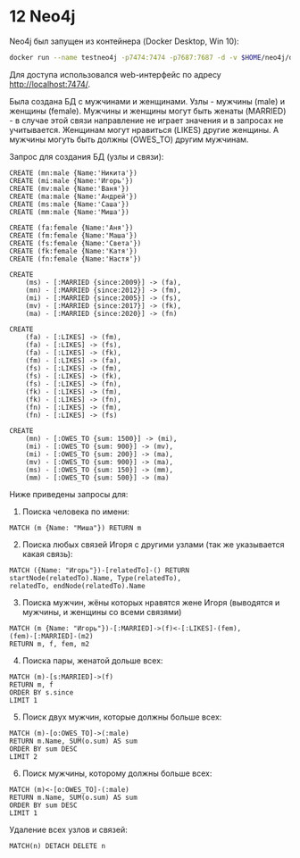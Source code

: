 # 12 Neo4j

Neo4j был запущен из контейнера (Docker Desktop, Win 10):
```bash
docker run --name testneo4j -p7474:7474 -p7687:7687 -d -v $HOME/neo4j/data:/data -v $HOME/neo4j/logs:/logs -v $HOME/neo4j/import:/var/lib/neo4j/import -v $HOME/neo4j/plugins:/plugins --env NEO4J_AUTH=neo4j/test neo4j:latest
```
Для доступа использовался web-интерфейс по адресу [http://localhost:7474/](http://localhost:7474/).

Была создана БД с мужчинами и женщинами. Узлы - мужчины (male) и женщины (female). Мужчины и женщины могут быть женаты (MARRIED) - в случае этой связи направление не играет значения и в запросах не учитывается. Женщинам могут нравиться (LIKES) другие женщины. А мужчины могуть быть должны (OWES_TO) другим мужчинам.

Запрос для создания БД (узлы и связи):
```
CREATE (mn:male {Name:'Никита'})
CREATE (mi:male {Name:'Игорь'})
CREATE (mv:male {Name:'Ваня'})
CREATE (ma:male {Name:'Андрей'})
CREATE (ms:male {Name:'Саша'})
CREATE (mm:male {Name:'Миша'})

CREATE (fa:female {Name:'Аня'})
CREATE (fm:female {Name:'Маша'})
CREATE (fs:female {Name:'Света'})
CREATE (fk:female {Name:'Катя'})
CREATE (fn:female {Name:'Настя'})
   
CREATE 
    (ms) - [:MARRIED {since:2009}] -> (fa),
    (mn) - [:MARRIED {since:2012}] -> (fm),
    (mi) - [:MARRIED {since:2005}] -> (fs),
    (mv) - [:MARRIED {since:2017}] -> (fk),
    (ma) - [:MARRIED {since:2020}] -> (fn)

CREATE
    (fa) - [:LIKES] -> (fm),
    (fa) - [:LIKES] -> (fs),
    (fa) - [:LIKES] -> (fk),
    (fm) - [:LIKES] -> (fa),
    (fs) - [:LIKES] -> (fm),
    (fs) - [:LIKES] -> (fk),
    (fs) - [:LIKES] -> (fn),
    (fk) - [:LIKES] -> (fm),
    (fk) - [:LIKES] -> (fn),
    (fn) - [:LIKES] -> (fm),
    (fn) - [:LIKES] -> (fs)
    
CREATE 
    (mn) - [:OWES_TO {sum: 1500}] -> (mi),
    (mi) - [:OWES_TO {sum: 900}] -> (mv),
    (mi) - [:OWES_TO {sum: 200}] -> (ma),
    (mv) - [:OWES_TO {sum: 900}] -> (ma),
    (ms) - [:OWES_TO {sum: 150}] -> (mm),
    (mm) - [:OWES_TO {sum: 500}] -> (ma)
```

Ниже приведены запросы для:    
1) Поиска человека по имени:
```    
MATCH (m {Name: "Миша"}) RETURN m
```
2) Поиска любых связей Игоря с другими узлами (так же указывается какая связь):
```
MATCH ({Name: "Игорь"})-[relatedTo]-() RETURN startNode(relatedTo).Name, Type(relatedTo), 
relatedTo, endNode(relatedTo).Name
```
3) Поиска мужчин, жёны которых нравятся жене Игоря (выводятся и мужчины, и женщины со всеми связями)
```
MATCH (m {Name: "Игорь"})-[:MARRIED]->(f)<-[:LIKES]-(fem),
(fem)-[:MARRIED]-(m2)
RETURN m, f, fem, m2
```
4) Поиска пары, женатой дольше всех:
```
MATCH (m)-[s:MARRIED]->(f)
RETURN m, f
ORDER BY s.since 
LIMIT 1
```
5) Поиск двух мужчин, которые должны больше всех:
```
MATCH (m)-[o:OWES_TO]->(:male)
RETURN m.Name, SUM(o.sum) AS sum
ORDER BY sum DESC
LIMIT 2
```
6) Поиск мужчины, которому должны больше всех:
```
MATCH (m)<-[o:OWES_TO]-(:male)
RETURN m.Name, SUM(o.sum) AS sum
ORDER BY sum DESC
LIMIT 1
```

Удаление всех узлов и связей:
```
MATCH(n) DETACH DELETE n
```
